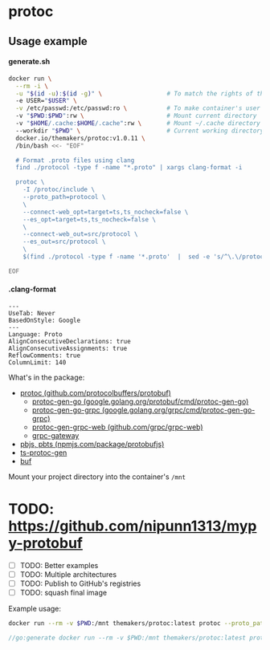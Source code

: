 # protoc


## Usage example

#### **generate.sh**
```bash
docker run \
  --rm -i \
  -u "$(id -u):$(id -g)" \                  # To match the rights of the generated files with the rights of your user
  -e USER="$USER" \
  -v /etc/passwd:/etc/passwd:ro \           # To make container's user name match your system user name 
  -v "$PWD:$PWD":rw \                       # Mount current directory
  -v "$HOME/.cache:$HOME/.cache":rw \       # Mount ~/.cache directory (required by the `buf` tool)
  --workdir "$PWD" \                        # Current working directory
  docker.io/themakers/protoc:v1.0.11 \
  /bin/bash <<- "EOF"

  # Format .proto files using clang 
  find ./protocol -type f -name "*.proto" | xargs clang-format -i

  protoc \
    -I /protoc/include \
    --proto_path=protocol \
    \
    --connect-web_opt=target=ts,ts_nocheck=false \
    --es_opt=target=ts,ts_nocheck=false \
    \
    --connect-web_out=src/protocol \
    --es_out=src/protocol \
    \
    $(find ./protocol -type f -name '*.proto'  |  sed -e 's/^\.\/protocol\///')

EOF
```
#### **.clang-format**
```clang
---
UseTab: Never
BasedOnStyle: Google
---
Language: Proto
AlignConsecutiveDeclarations: true
AlignConsecutiveAssignments: true
ReflowComments: true
ColumnLimit: 140
```



What's in the package:
- [protoc (github.com/protocolbuffers/protobuf)](https://github.com/protocolbuffers/protobuf)
  - [protoc-gen-go (google.golang.org/protobuf/cmd/protoc-gen-go)](https://github.com/protocolbuffers/protobuf-go/tree/master/cmd/protoc-gen-go)
  - [protoc-gen-go-grpc (google.golang.org/grpc/cmd/protoc-gen-go-grpc)](https://github.com/grpc/grpc-go/tree/master/cmd/protoc-gen-go-grpc)
  - [protoc-gen-grpc-web (github.com/grpc/grpc-web)](https://github.com/grpc/grpc-web)
  - [grpc-gateway](https://github.com/grpc-ecosystem/grpc-gateway) 
- [pbjs, pbts (npmjs.com/package/protobufjs)](https://www.npmjs.com/package/protobufjs)
- [ts-protoc-gen](https://github.com/improbable-eng/ts-protoc-gen)
- [buf](https://github.com/bufbuild/buf)

Mount your project directory into the container's `/mnt`

# TODO: https://github.com/nipunn1313/mypy-protobuf

- [ ] TODO: Better examples
- [ ] TODO: Multiple architectures
- [ ] TODO: Publish to GitHub's registries
- [ ] TODO: squash final image

Example usage:

```bash
docker run --rm -v $PWD:/mnt themakers/protoc:latest protoc --proto_path=proto-defs --go_out=. --go_opt=paths=source_relative proto-defs/my.proto
```

```go
//go:generate docker run --rm -v $PWD:/mnt themakers/protoc:latest protoc --proto_path=proto-defs --go_out=. --go_opt=paths=source_relative proto-defs/my.proto
```

